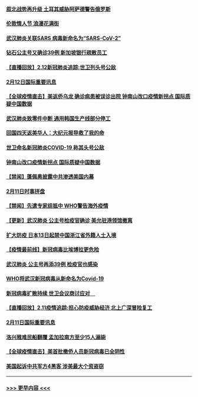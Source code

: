 #### [叙北战势再升级 土耳其威胁阿萨德警告俄罗斯](../pages/prog202/a102775904.md?t=02130833) 
#### [伦敦情人节 浪漫花满街](../pages/prog202/a102775786.md?t=02130833) 
#### [武汉肺炎关联SARS 病毒新命名为“SARS-CoV-2”](../pages/prog202/a102775719.md?t=02130833) 
#### [钻石公主号又确诊39例 新加坡银行疏散员工](../pages/prog202/a102775691.md?t=02130833) 
#### [【直播回放】2.12新冠肺炎追踪:世卫列头号公敌](../pages/prog202/a102775541.md?t=02130833) 
#### [2月12日国际重要讯息](../pages/prog202/a102775437.md?t=02130833) 
#### [【全球疫情直击】美返侨乌龙 确诊病患被误诊出院 钟南山改口疫情新拐点 国际质疑中国数据](../pages/prog202/a102775378.md?t=02130833) 
#### [武汉肺炎致零件中断 通用韩国生产线部分停工](../pages/prog202/a102775365.md?t=02130833) 
#### [回国四天返美华人：大纪元报导救了我的命](../pages/prog202/a102775342.md?t=02130833) 
#### [世卫命名新冠肺炎COVID-19 称其头号公敌](../pages/prog202/a102775196.md?t=02130833) 
#### [钟南山改口疫情新拐点 国际质疑中国数据](../pages/prog202/a102775178.md?t=02130833) 
#### [【禁闻】蓬佩奥披露中共渗透美国内幕](../pages/prog202/a102775129.md?t=02130833) 
#### [2月11日时事拼盘](../pages/prog202/a102775140.md?t=02130833) 
#### [【禁闻】先遣专家组抵中 WHO警告海外疫情](../pages/prog202/a102775112.md?t=02130833) 
#### [【更新】武汉肺炎 公主号检疫官确诊 美允驻港领馆撤离](../pages/prog202/a102770740.md?t=02130833) 
#### [扩大防疫 日本13日起禁中国浙江省外籍人士入境](../pages/prog202/a102775051.md?t=02130833) 
#### [【疫情最前线】新冠病毒比埃博拉更危险](../pages/prog202/a102775043.md?t=02130833) 
#### [武汉肺炎 公主号再添39例 检疫官也感染](../pages/prog202/a102775031.md?t=02130833) 
#### [WHO将武汉新冠病毒从新命名为Covid-19](../pages/prog202/a102774891.md?t=02130833) 
#### [新冠病毒扩散持续 世卫会议商讨应对　](../pages/prog202/a102774850.md?t=02130833) 
#### [【直播回放】2.11疫情追踪:担心防疫威胁经济 北上广深冒险复工](../pages/prog202/a102774741.md?t=02130833) 
#### [2月11日国际重要讯息](../pages/prog202/a102774621.md?t=02130833) 
#### [洛兴雅难民船翻覆 孟加拉南方至少15人溺毙](../pages/prog202/a102774586.md?t=02130833) 
#### [【全球疫情直击】美首批撤侨人员新冠病毒已全阴性](../pages/prog202/a102774523.md?t=02130833) 
#### [美国起诉中共军方4黑客 涉美最大个资盗窃](../pages/prog202/a102774508.md?t=02130833) 

----
#### [ >>> 更早内容 <<< ](../indexes/prog202-earlier.md)
